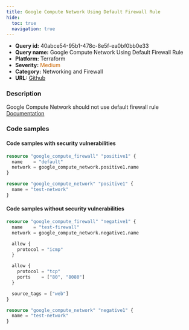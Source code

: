 ```yaml
---
title: Google Compute Network Using Default Firewall Rule
hide:
  toc: true
  navigation: true
---
```


<style>
  .highlight .hll {
    background-color: #ff171742;
  }
  .md-content {
    max-width: 1100px;
    margin: 0 auto;
  }
</style>

-   **Query id:** 40abce54-95b1-478c-8e5f-ea0bf0bb0e33
-   **Query name:** Google Compute Network Using Default Firewall Rule
-   **Platform:** Terraform
-   **Severity:** <span style="color:#C60">Medium</span>
-   **Category:** Networking and Firewall
-   **URL:** [Github](https://github.com/Checkmarx/kics/tree/master/assets/queries/terraform/gcp/google_compute_network_using_default_firewall_rule)

### Description
Google Compute Network should not use default firewall rule<br>
[Documentation](https://registry.terraform.io/providers/hashicorp/google/latest/docs/resources/compute_firewall#name)

### Code samples
#### Code samples with security vulnerabilities
```tf title="Postitive test num. 1 - tf file" hl_lines="6"
resource "google_compute_firewall" "positive1" {
  name    = "default"
  network = google_compute_network.positive1.name
}

resource "google_compute_network" "positive1" {
  name = "test-network"
}

```


#### Code samples without security vulnerabilities
```tf title="Negative test num. 1 - tf file"
resource "google_compute_firewall" "negative1" {
  name    = "test-firewall"
  network = google_compute_network.negative1.name

  allow {
    protocol = "icmp"
  }

  allow {
    protocol = "tcp"
    ports    = ["80", "8080"]
  }

  source_tags = ["web"]
}

resource "google_compute_network" "negative1" {
  name = "test-network"
}

```
